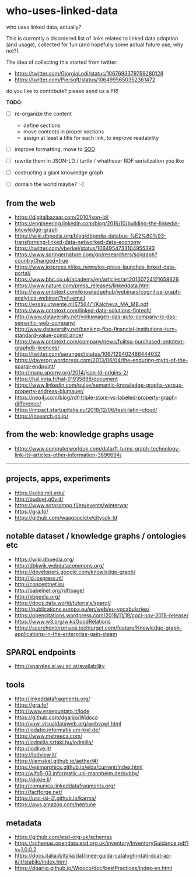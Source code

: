 # who-uses-linked-data
who uses linked data, actually?

This is currently a disordered list of links related to linked data adoption (and usage), collected for fun (and hopefully some actual future use, why not?).

The idea of collecting this started from twitter:

+ https://twitter.com/GiorgiaLodi/status/1067693379759280128
+ https://twitter.com/Piersoft/status/1064995650352361472

do you like to contribute? please send us a PR!

**TODO**: 
- [ ] re-organize the content
  - define sections
  - move contents in proper sections
  - assign at least a title for each link, to improve readability
- [ ] improve formatting, move to [SOD](https://github.com/spaghetti-open-data)
- [ ] rewrite them in JSON-LD / turtle / whathever RDF serialization you like
- [ ] costructing a giant knowledge graph
- [ ] domain the world maybe? :-)



## from the web

+ https://digitalbazaar.com/2010/json-ld/
+ https://engineering.linkedin.com/blog/2016/10/building-the-linkedin-knowledge-graph
+ https://wiki.dbpedia.org/blog/dbpedia-databus-%E2%80%93-transforming-linked-data-networked-data-economy
+ https://twitter.com/vberkel/status/1064954733104955393
+ https://www.springernature.com/gp/researchers/scigraph?countryChanged=true
+ https://www.iospress.nl/ios_news/ios-press-launches-linked-data-portal/
+ https://www.bbc.co.uk/academy/en/articles/art20130724121658626
+ https://www.nature.com/press_releases/linkeddata.html
+ https://www.ontotext.com/knowledgehub/webinars/cognitive-graph-analytics-webinar/?ref=email
+ https://essay.utwente.nl/67564/1/Kalcheva_MA_MB.pdf
+ https://www.ontotext.com/linked-data-solutions-fintech/
+ http://www.dataversity.net/volkswagen-das-auto-company-is-das-semantic-web-company/
+ http://www.dataversity.net/banking-fibo-financial-institutions-turn-standard-value-compliance/
+ https://www.ontotext.com/company/news/fujitsu-purchased-ontotext-graphdb-licences/
+ https://twitter.com/aaranged/status/1067129402486444032
+ https://daverog.wordpress.com/2013/06/04/the-enduring-myth-of-the-sparql-endpoint/
+ http://manu.sporny.org/2014/json-ld-origins-2/
+ https://hal.inria.fr/hal-01935898/document
+ https://www.linkedin.com/pulse/semantic-knowledge-graphs-versus-property-andreas-blumauer/
+ https://neo4j.com/blog/rdf-triple-store-vs-labeled-property-graph-difference/
+ https://impact.startupitalia.eu/2018/12/06/testi-latini-cloud/
+ https://jpsearch.go.jp/


## from the web: knowledge graphs usage

+ https://www.computerworlduk.com/data/ft-turns-graph-technology-link-its-articles-other-information-3696694/

* * *


## projects, apps, experiments

+ https://solid.mit.edu/
+ http://budget.g0v.it/
+ https://www.sotasampo.fi/en/events/winterwar
+ https://gra.fo/
+ https://github.com/waagsociety/citysdk-ld



## notable dataset / knowledge graphs / ontologies etc

+ https://wiki.dbpedia.org/
+ http://dbkwik.webdatacommons.org/
+ https://developers.google.com/knowledge-graph/
+ http://ld.iospress.nl/
+ http://conceptnet.io/
+ http://babelnet.org/rdf/page/
+ http://kbpedia.org/
+ https://docs.data.world/tutorials/sparql/
+ https://publications.europa.eu/en/web/eu-vocabularies/
+ https://opencitations.wordpress.com/2018/11/19/coci-nov-2018-release/
+ https://www.w3.org/wiki/GoodRelations
+ https://searchenterpriseai.techtarget.com/feature/Knowledge-graph-applications-in-the-enterprise-gain-steam

## SPARQL endpoints

+ http://sparqles.ai.wu.ac.at/availability



## tools

+ http://linkeddatafragments.org/
+ https://gra.fo/
+ http://www.essepuntato.it/lode
+ https://github.com/dgarijo/Widoco
+ http://vowl.visualdataweb.org/webvowl.html
+ http://lodatio.informatik.uni-kiel.de/
+ https://www.metreeca.com/
+ http://lodmilla.sztaki.hu/lodmilla/
+ http://lodlive.it/
+ https://lodview.it/
+ https://jiemakel.github.io/aether/#/
+ https://epimorphics.github.io/elda/current/index.html
+ http://wifo5-03.informatik.uni-mannheim.de/pubby/
+ https://dokie.li/
+ http://comunica.linkeddatafragments.org/
+ http://factforge.net/
+ https://usc-isi-i2.github.io/karma/
+ https://aws.amazon.com/neptune


## metadata

+ https://github.com/esd-org-uk/schemas
+ https://schemas.opendata.esd.org.uk/inventory/InventoryGuidance.pdf?v=1.0.0.2
+ https://docs.italia.it/italia/daf/linee-guida-cataloghi-dati-dcat-ap-it/it/stabile/index.html
+ https://dgarijo.github.io/Widoco/doc/bestPractices/index-en.html
